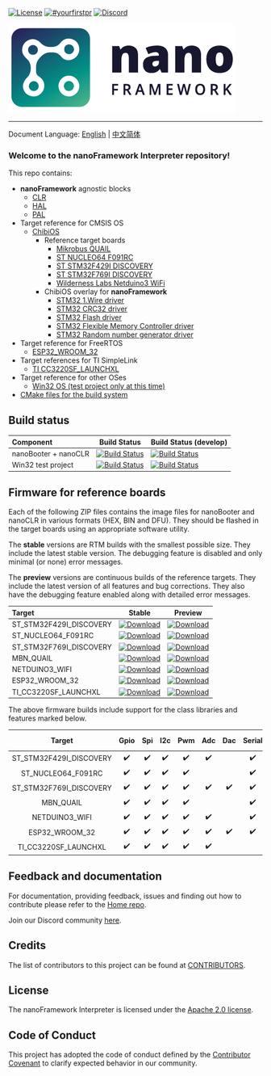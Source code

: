 [![License](https://img.shields.io/badge/License-Apache%202.0-blue.svg)](https://opensource.org/licenses/Apache-2.0) [![#yourfirstpr](https://img.shields.io/badge/first--timers--only-friendly-blue.svg)](https://github.com/nanoframework/Home/blob/master/CONTRIBUTING.md) 
 [![Discord](https://img.shields.io/discord/478725473862549535.svg)](https://discord.gg/gCyBu8T)


![nanoFramework logo](https://github.com/nanoframework/Home/blob/master/resources/logo/nanoFramework-repo-logo.png)

-----
Document Language: [English](README.md) | [中文简体](README.zh-cn.md)

### Welcome to the **nanoFramework** Interpreter repository!

This repo contains:

* **nanoFramework** agnostic blocks
  * [CLR](src/CLR)
  * [HAL](src/HAL)
  * [PAL](src/PAL)
* Target reference for CMSIS OS
  * [ChibiOS](targets/CMSIS-OS/ChibiOS)
    * Reference target boards
      * [Mikrobus QUAIL](targets/CMSIS-OS/ChibiOS/MBN_QUAIL)
      * [ST NUCLEO64 F091RC](targets/CMSIS-OS/ChibiOS/ST_NUCLEO64_F091RC)
      * [ST STM32F429I DISCOVERY](targets/CMSIS-OS/ChibiOS/ST_STM32F429I_DISCOVERY)
      * [ST STM32F769I DISCOVERY](targets/CMSIS-OS/ChibiOS/ST_STM32F769I_DISCOVERY)
      * [Wilderness Labs Netduino3 WiFi](targets/CMSIS-OS/ChibiOS/NETDIUNO3_WIFI)
    * ChibiOS overlay for **nanoFramework**
      * [STM32 1.Wire driver](targets/CMSIS-OS/ChibiOS/nf-overlay/os/hal/src/stm32_onewire)
      * [STM32 CRC32 driver](targets/CMSIS-OS/ChibiOS/nf-overlay/os/hal/src/stm32_crc)
      * [STM32 Flash driver](targets/CMSIS-OS/ChibiOS/nf-overlay/os/hal/src/stm32_flash)
      * [STM32 Flexible Memory Controller driver](targets/CMSIS-OS/ChibiOS/nf-overlay/os/hal/src/stm32_fsmc)
      * [STM32 Random number generator driver](targets/CMSIS-OS/ChibiOS/nf-overlay/os/hal/src/stm32_rng)
* Target reference for FreeRTOS
  * [ESP32_WROOM_32](targets/FreeRTOS_ESP32/ESP32_WROOM_32)
* Target references for TI SimpleLink
  * [TI CC3220SF_LAUNCHXL](targets/TI-SimpleLink/TI_CC3220SF_LAUNCHXL)
* Target reference for other OSes
  * [Win32 OS (test project only at this time)](targets/os/win32)
* [CMake files for the build system](CMake)


## Build status

| Component | Build Status | Build Status (develop) |
|:-|---|---|
| nanoBooter + nanoCLR | [![Build Status](https://dev.azure.com/nanoframework/nf-interpreter/_apis/build/status/nanoframework.nf-interpreter?branchName=master)](https://dev.azure.com/nanoframework/nf-interpreter/_build/latest?definitionId=34?branchName=master) | [![Build Status](https://dev.azure.com/nanoframework/nf-interpreter/_apis/build/status/nanoframework.nf-interpreter?branchName=develop)](https://dev.azure.com/nanoframework/nf-interpreter/_build/latest?definitionId=34?branchName=develop) |
| Win32 test project | [![Build Status](https://dev.azure.com/nanoframework/nf-interpreter/_apis/build/status/nanoframework.nf-interpreter?branchName=master)](https://dev.azure.com/nanoframework/nf-interpreter/_build/latest?definitionId=34?branchName=master) | [![Build Status](https://dev.azure.com/nanoframework/nf-interpreter/_apis/build/status/nanoframework.nf-interpreter?branchName=develop)](https://dev.azure.com/nanoframework/nf-interpreter/_build/latest?definitionId=34?branchName=develop) |


## Firmware for reference boards


Each of the following ZIP files contains the image files for nanoBooter and nanoCLR in various formats (HEX, BIN and DFU). They should be flashed in the target boards using an appropriate software utility.

The **stable** versions are RTM builds with the smallest possible size. They include the latest stable version. The debugging feature is disabled and only minimal (or none) error messages.

The **preview** versions are continuous builds of the reference targets. They include the latest version of all features and bug corrections. They also have the debugging feature enabled along with detailed error messages.


| Target | Stable | Preview |
|:-|---|---|
| ST_STM32F429I_DISCOVERY | [ ![Download](https://api.bintray.com/packages/nfbot/nanoframework-images/ST_STM32F429I_DISCOVERY/images/download.svg) ](https://bintray.com/nfbot/nanoframework-images/ST_STM32F429I_DISCOVERY/_latestVersion) | [ ![Download](https://api.bintray.com/packages/nfbot/nanoframework-images-dev/ST_STM32F429I_DISCOVERY/images/download.svg) ](https://bintray.com/nfbot/nanoframework-images-dev/ST_STM32F429I_DISCOVERY/_latestVersion) |
| ST_NUCLEO64_F091RC | [ ![Download](https://api.bintray.com/packages/nfbot/nanoframework-images/ST_NUCLEO64_F091RC/images/download.svg) ](https://bintray.com/nfbot/nanoframework-images/ST_NUCLEO64_F091RC/_latestVersion) | [ ![Download](https://api.bintray.com/packages/nfbot/nanoframework-images-dev/ST_NUCLEO64_F091RC/images/download.svg) ](https://bintray.com/nfbot/nanoframework-images-dev/ST_NUCLEO64_F091RC/_latestVersion) |
| ST_STM32F769I_DISCOVERY | [ ![Download](https://api.bintray.com/packages/nfbot/nanoframework-images/ST_STM32F769I_DISCOVERY/images/download.svg) ](https://bintray.com/nfbot/nanoframework-images/ST_STM32F769I_DISCOVERY/_latestVersion) | [ ![Download](https://api.bintray.com/packages/nfbot/nanoframework-images-dev/ST_STM32F769I_DISCOVERY/images/download.svg) ](https://bintray.com/nfbot/nanoframework-images-dev/ST_STM32F769I_DISCOVERY/_latestVersion) |
| MBN_QUAIL | [ ![Download](https://api.bintray.com/packages/nfbot/nanoframework-images/MBN_QUAIL/images/download.svg) ](https://bintray.com/nfbot/nanoframework-images/MBN_QUAIL/_latestVersion) | [ ![Download](https://api.bintray.com/packages/nfbot/nanoframework-images-dev/MBN_QUAIL/images/download.svg) ](https://bintray.com/nfbot/nanoframework-images-dev/MBN_QUAIL/_latestVersion) |
| NETDUINO3_WIFI | [ ![Download](https://api.bintray.com/packages/nfbot/nanoframework-images/NETDUINO3_WIFI/images/download.svg) ](https://bintray.com/nfbot/nanoframework-images/NETDUINO3_WIFI/_latestVersion) | [ ![Download](https://api.bintray.com/packages/nfbot/nanoframework-images-dev/NETDUINO3_WIFI/images/download.svg) ](https://bintray.com/nfbot/nanoframework-images-dev/NETDUINO3_WIFI/_latestVersion) |
| ESP32_WROOM_32 | [ ![Download](https://api.bintray.com/packages/nfbot/nanoframework-images/ESP32_WROOM_32/images/download.svg) ](https://bintray.com/nfbot/nanoframework-images/ESP32_WROOM_32/_latestVersion) | [ ![Download](https://api.bintray.com/packages/nfbot/nanoframework-images-dev/ESP32_WROOM_32/images/download.svg) ](https://bintray.com/nfbot/nanoframework-images-dev/ESP32_WROOM_32/_latestVersion) |
| TI_CC3220SF_LAUNCHXL | [ ![Download](https://api.bintray.com/packages/nfbot/nanoframework-images/TI_CC3220SF_LAUNCHXL/images/download.svg) ](https://bintray.com/nfbot/nanoframework-images/TI_CC3220SF_LAUNCHXL/_latestVersion) | [ ![Download](https://api.bintray.com/packages/nfbot/nanoframework-images-dev/TI_CC3220SF_LAUNCHXL/images/download.svg) ](https://bintray.com/nfbot/nanoframework-images-dev/TI_CC3220SF_LAUNCHXL/_latestVersion) |


The above firmware builds include support for the class libraries and features marked below.


| Target                  | Gpio               | Spi                | I2c                | Pwm                | Adc                | Dac                | Serial             | OneWire            | Events             | SWO                | Networking         | Large Heap         |
|:-:                      |:-:                 |:-:                 |:-:                 |:-:                 |:-:                 |:-:                 |:-:                 |:-:                 |:-:                 |:-:                 |:-:                 |:-:                 |
| ST_STM32F429I_DISCOVERY | :heavy_check_mark: | :heavy_check_mark: | :heavy_check_mark: | :heavy_check_mark: | :heavy_check_mark: |                    | :heavy_check_mark: | :heavy_check_mark: | :heavy_check_mark: | :heavy_check_mark: |                    | :heavy_check_mark: |
| ST_NUCLEO64_F091RC      | :heavy_check_mark: | :heavy_check_mark: | :heavy_check_mark: | :heavy_check_mark: |                    |                    | :heavy_check_mark: | :heavy_check_mark: | :heavy_check_mark: | :heavy_check_mark: |                    |                    |
| ST_STM32F769I_DISCOVERY | :heavy_check_mark: | :heavy_check_mark: | :heavy_check_mark: | :heavy_check_mark: | :heavy_check_mark: | :heavy_check_mark: | :heavy_check_mark: | :heavy_check_mark: | :heavy_check_mark: | :heavy_check_mark: | :heavy_check_mark: | :heavy_check_mark: |
| MBN_QUAIL               | :heavy_check_mark: | :heavy_check_mark: | :heavy_check_mark: | :heavy_check_mark: |                    |                    | :heavy_check_mark: | :heavy_check_mark: | :heavy_check_mark: |                    |                    |                    |
| NETDUINO3_WIFI          | :heavy_check_mark: | :heavy_check_mark: | :heavy_check_mark: | :heavy_check_mark: | :heavy_check_mark: |                    | :heavy_check_mark: | :heavy_check_mark: | :heavy_check_mark: |                    |                    |                    |
| ESP32_WROOM_32          | :heavy_check_mark: | :heavy_check_mark: | :heavy_check_mark: | :heavy_check_mark: | :heavy_check_mark: | :heavy_check_mark: | :heavy_check_mark: | :heavy_check_mark: | :heavy_check_mark: |                    | :heavy_check_mark: |                    |
| TI_CC3220SF_LAUNCHXL    | :heavy_check_mark: | :heavy_check_mark: | :heavy_check_mark: | :heavy_check_mark: | :heavy_check_mark: |                    |                    |                    | :heavy_check_mark: |                    | :heavy_check_mark: |                    |


## Feedback and documentation

For documentation, providing feedback, issues and finding out how to contribute please refer to the [Home repo](https://github.com/nanoframework/Home).

Join our Discord community [here](https://discord.gg/gCyBu8T).


## Credits

The list of contributors to this project can be found at [CONTRIBUTORS](https://github.com/nanoframework/Home/blob/master/CONTRIBUTORS.md).


## License

The nanoFramework Interpreter is licensed under the [Apache 2.0 license](http://www.apache.org/licenses/LICENSE-2.0).


## Code of Conduct
This project has adopted the code of conduct defined by the [Contributor Covenant](CODE_OF_CONDUCT.md)
to clarify expected behavior in our community.

